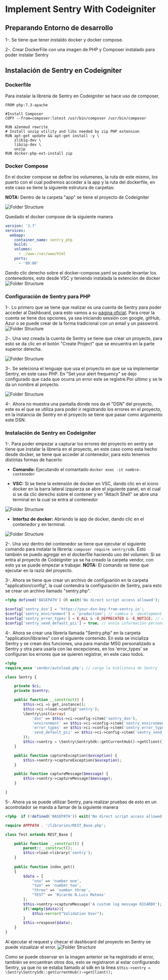 # Implement Sentry With Codeigniter


## Preparando Entorno de desarrollo
1-. Se tiene que tener instaldo docker y docker compose.

2-. Crear DockerFile con una imagen de PHP y Composer instalado para poder instalar Sentry




## Instalación de Sentry en Codeigniter

### Dockerfile 

Para instalar la librería de Sentry en Codeigniter se hace uso de composer,
```shell
FROM php:7.3-apache

#Install Composer
COPY --from=composer:latest /usr/bin/composer /usr/bin/composer

RUN a2enmod rewrite
# Install unzip utility and libs needed by zip PHP extension 
RUN apt-get update && apt-get install -y \
    zlib1g-dev \
    libzip-dev \
    unzip
RUN docker-php-ext-install zip
```

### Docker Compose

En el docker compose se define los volumenes, la ruta de este mismo, los puerto con el cual podremos acceder a la app y la ruta del dockerfile, en este caso se tiene la siguiente estrutura de carpetas: 

**NOTA:** Dentro de la carpeta "app" se tiene el proyecto de Codeigniter

![Folder Structure](/Sentry/Images/Sentry1.png)

Quedado el docker compose de la siguiente manera
```yml
version: '3.7'
services:
  webapp:
    container_name: sentry_php
    build: .
    volumes:
      - ./www:/var/www/html
    ports:
      - '80:80'
```

Dando clic derecho sobre el docker-compose.yaml se puede levantar los contenedores, esto desde VSC y teniendo instalada la extención de docker
![Folder Structure](/Sentry/Images/Sentry2.png)

### Configuración de Sentry para PHP

1-. Lo primero que se tiene que realizar es una cuenta de Sentry para poder acceder al Dashboard, para esto vamos a su [página oficial](https://sentry.io/signup/). Para crear la cuenta se tiene dos opciones, ya sea iniciando sessión con google, gitHub, Azur o se puede crear de la forma tradicional con un email y un password.
![Folder Structure](/Sentry/Images/Sentry3.png)

2-. Una vez creada la cuenta de Sentry se tiene que crear un proyecto, para esto se da clic en el botón "Create Project" que se encuentra en la parte superior derecha.

![Folder Structure](/Sentry/Images/Sentry4.png)

3-. Se seleciona el lenguaje que usa el proyecto en que se va implementar Sentry, en este caso PHP. En "Set your alert frequency" se dejo configurado que cada que ocurra un error este se registre.Por ultimo y se le da un nombre al proyecto.

![Folder Structure](/Sentry/Images/Sentry6.png)

4-. Ahora no muestra una pantalla donde nos da el "DSN" del proyecto, este es el que se utiliza para poder ir registrando los errores en el proyecto, en la instancia de Sentry en el proyecto se tiene que pasar como argumento este DSN.

### Instalación de Sentry en Codeigniter

1-. Para poder empezar a capturar los errores del proyecto en sentry se tiene que instalar la librería en el proyecto, en este caso como esta hecho desde docker, se tiene que acceder al contenedor, para esto tenemos distintas formas de hacerlo:

- **Comando:** Ejecutando el comantado `docker exec -it nombre-contenedor`

- **VSC:** Si se tiene la extensión de docker en VSC, dando clic en el icono docker en la barra lateral izquierza se abre el siguiente panel, en el cual si se da clic derecho sobre el contener y en "Ättach Shell" se abre una terminal en la cual se entra al contenedor 

![Folder Structure](/Sentry/Images/Sentry8.png)

- **Interfaz de docker:** Abriendo la app de docker, dando clic en el contenedor y en terminal.

![Folder Structure](/Sentry/Images/Sentry9.png)

2-. Una vez dentro del contenedor se tiene que ejecutar el siguiente comando para instalar la librería:  `composer require sentry/sdk`. Esto también se puedo agregar en el dockerfile haciendo uso del volumen. Si se entra al proyecto de Codeigniter ya se ha creado la carpeta vendor, con esto ya se puede empezar a trabajar.
**NOTA:** El comando se tiene que ejecutar en la razíz del proyecto.

3-. Ahora se tiene que crear un archivo de configuarión en la carpeta "application/config", la cual contendra la configuración de Sentry, para esto se crear un archivo llamado "sentry.php".

```php
<?php defined('BASEPATH') OR exit('No direct script access allowed');

$config['sentry_dsn'] = 'https://your-dsn-key-from-sentry.io';
$config['sentry_environment'] = 'production'; // cambia a 'development' en desarrollo
$config['sentry_error_types'] = E_ALL & ~E_DEPRECATED & ~E_NOTICE; // registra todos los errores, excepto los deprecados y los avisos
$config['sentry_send_default_pii'] = true; // envía información personal identificable (PII, por sus siglas en inglés) por defecto
```

4-. Ahora se crear una librería llamada "Sentry.php" en la carpeta "application/libraries" con el siguiente contenido.
En esta se inicializa Sentry y se crean dos funciones, una para mandar MSG personalizado a Sentry y otra para usarla con las excepciones, en los 'error_types' se configuran los errores que se quieren registrar, en este caso todos.


```php
<?php
require_once 'vendor/autoload.php'; // carga la biblioteca de Sentry

class Sentry {

    private $ci;
    private $sentry;

    public function __construct() {
        $this->ci =& get_instance();
        $this->ci->load->config('sentry');
        \Sentry\init(array(
            'dsn' => $this->ci->config->item('sentry_dsn'),
            'environment' => $this->ci->config->item('sentry_environment'),
            'error_types' => $this->ci->config->item('sentry_error_types'),
            'send_default_pii' => $this->ci->config->item('sentry_send_default_pii'),
        ));
        $this->sentry = \Sentry\SentrySdk::getCurrentHub()->getClient();
    }

    public function captureException($exception) {
        $this->sentry->captureException($exception);
    }

    public function captureMessage($message) {
        $this->sentry->captureMessage($message);
    }

}
```

5-. Ahora ya se puede utilizar Sentry, para realizar pruebas de esto en un acontrolador se manda a llamar de la siguiente manera

```php
<?php  if (!defined('BASEPATH')) exit('No direct script access allowed');

require APPPATH . '/libraries/REST_Base.php';

class Test extends REST_Base {

    public function __construct() {
        parent::__construct();
        $this->load->library('sentry');
    }
    
    public function index_get()
    {
        $data = [ 
            "uno" => 'number one',
            "two" => 'number two',
            "three" => 'number three',
            "TEST" => 'Ricardo N.Luis Mateos'
        ];
        $this->sentry->captureMessage('A custom log message RICARDO');
        if(!empty($data)){
            $this->error("Validation User");
        }
        $this->respose($data);
    }
}
```

Al ejecutar el request y checar el dashboard del proyecto en Sentry se puede vizualizar el error.
![Folder Structure](/Sentry/Images/Sentry10.png)

Como se puede observar en la imagen anterior se ha registrado el error, también se encuentran otros dos, esto se registraron al estar configurando Sentry, ya que no se estaba llamado al sdk en la línea `$this->sentry = \Sentry\SentrySdk::getCurrentHub()->getClient();`